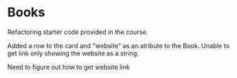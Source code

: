 # Books 
Refactoring starter code provided in the course.

Added a row to the card and "website" as an atribute to the Book. 
Unable to get link only showing the website as a string. 

Need to figure out how to get website link

